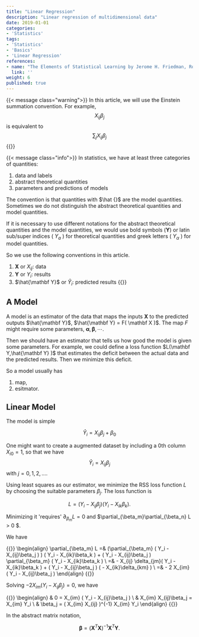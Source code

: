 ```yaml
---
title: "Linear Regression"
description: "Linear regression of multidimensional data"
date: 2019-01-01
categories:
- 'Statistics'
tags:
- 'Statistics'
- 'Basics'
- 'Linear Regression'
references:
- name: "The Elements of Statistical Learning by Jerome H. Friedman, Robert Tibshirani, and Trevor Hastie"
  link: ''
weight: 6
published: true
---
```


{{< message class="warning">}}
In this article, we will use the Einstein summation convention. For example,
$$
X_{ij}\beta_ j
$$
is equivalent to
$$
\sum_j X_{ij}\beta_ j
$$
{{</message>}}

{{< message class="info">}}
In statistics, we have at least three categories of quantities:

1. data and labels
2. abstract theoretical quantities
3. parameters and predictions of models

The convention is that quantities with $\hat {}$ are the model quantities. Sometimes we do not distinguish the abstract theoretical quantities and model quantities.

If it is necessary to use different notations for the abstract theoretical quantities and the model quantities, we would use bold symbols ($\mathbf Y$) or latin sub/super indices ( $Y_a$ ) for theoretical quantities and greek letters ( $Y_\alpha$ ) for model quantities.

So we use the following conventions in this article.

1. $\mathbf X$ or $X_{ij}$: data
2. $\mathbf Y$ or $Y_{i}$: results
3. $\hat{\mathbf Y}$ or $\hat Y_{i}$: predicted results
{{</message>}}


## A Model

A model is an estimator of the data that maps the inputs $\mathbf X$ to the predicted outputs $\hat{\mathbf Y}$, $\hat{\mathbf Y} = F( \mathbf X )$. The map $F$ might require some parameters, ${\boldsymbol\alpha, \boldsymbol\beta, \cdots }$.

Then we should have an estimator that tells us how good the model is given some parameters. For example, we could define a loss function $L(\mathbf Y,\hat{\mathbf Y} )$ that estimates the deficit between the actual data and the predicted results. Then we minimize this deficit.

So a model usually has

1. map,
2. esitmator.

## Linear Model

The model is simple

$$
\hat Y_i = X_{ij}\beta_ j + \beta_0
$$

One might want to create a augmented dataset by including a 0th column $X_{i0} = 1$, so that we have
$$
\hat Y_i = X_{ij}\beta_ j
$$
with $j=0,1,2,...$.

Using least squares as our estimator, we minimize the RSS loss function $L$ by choosing the suitable parameters $\beta_j$. The loss function is

$$
L = ( Y_i - X_{ij}\beta_j )( Y_i - X_{ik}\beta_k ).
$$

Minimizing it 'requires' $\partial_{\beta_m} L = 0$ and $\partial_{\beta_m}\partial_{\beta_n} L > 0 $.

We have

{{<m>}}
\begin{align}
\partial_{\beta_m} L =& (\partial_{\beta_m} ( Y_i - X_{ij}\beta_j ) ) ( Y_i - X_{ik}\beta_k ) +  ( Y_i - X_{ij}\beta_j ) \partial_{\beta_m} ( Y_i - X_{ik}\beta_k ) \\
=& - X_{ij} \delta_{jm}( Y_i - X_{ik}\beta_k ) + ( Y_i - X_{ij}\beta_j ) ( - X_{ik}\delta_{km} ) \\
=& - 2 X_{im} ( Y_i - X_{ij}\beta_j )
\end{align}
{{</m>}}

Solving $- 2 X_{im} ( Y_i - X_{ij}\beta_j ) = 0$, we have

{{<m>}}
\begin{align}
& 0 = X_{im} ( Y_i - X_{ij}\beta_j )  \\
& X_{im} X_{ij}\beta_j   = X_{im} Y_i \\
& \beta_j = ( X_{im} X_{ij} )^{-1} X_{im} Y_i
\end{align}
{{</m>}}

In the abstract matrix notation,

$$
\boldsymbol \beta = ( \mathbf X^T \mathbf X )^{-1} \mathbf X^T \mathbf Y.
$$
